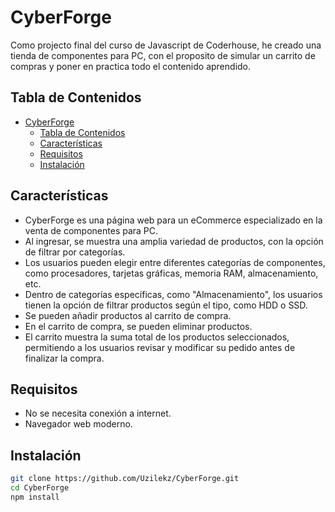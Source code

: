 # CyberForge

Como projecto final del curso de Javascript de Coderhouse, he creado una tienda de componentes para PC, con el proposito de simular un carrito de compras y poner en practica todo el contenido aprendido.

## Tabla de Contenidos

-   [CyberForge](#cyberforge)
    -   [Tabla de Contenidos](#tabla-de-contenidos)
    -   [Características](#características)
    -   [Requisitos](#requisitos)
    -   [Instalación](#instalación)

## Características

-   CyberForge es una página web para un eCommerce especializado en la venta de componentes para PC.
-   Al ingresar, se muestra una amplia variedad de productos, con la opción de filtrar por categorías.
-   Los usuarios pueden elegir entre diferentes categorías de componentes, como procesadores, tarjetas gráficas, memoria RAM, almacenamiento, etc.
-   Dentro de categorías específicas, como "Almacenamiento", los usuarios tienen la opción de filtrar productos según el tipo, como HDD o SSD.
-   Se pueden añadir productos al carrito de compra.
-   En el carrito de compra, se pueden eliminar productos.
-   El carrito muestra la suma total de los productos seleccionados, permitiendo a los usuarios revisar y modificar su pedido antes de finalizar la compra.

## Requisitos

-   No se necesita conexión a internet.
-   Navegador web moderno.

## Instalación

```bash
git clone https://github.com/Uzilekz/CyberForge.git
cd CyberForge
npm install
```
